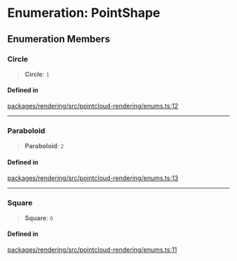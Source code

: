# Enumeration: PointShape

## Enumeration Members

### Circle

> **Circle**: `1`

#### Defined in

[packages/rendering/src/pointcloud-rendering/enums.ts:12](https://github.com/cognitedata/reveal/blob/3aaed3491dba3f4ba9ecd87f495d35383cc73a1d/viewer/packages/rendering/src/pointcloud-rendering/enums.ts#L12)

***

### Paraboloid

> **Paraboloid**: `2`

#### Defined in

[packages/rendering/src/pointcloud-rendering/enums.ts:13](https://github.com/cognitedata/reveal/blob/3aaed3491dba3f4ba9ecd87f495d35383cc73a1d/viewer/packages/rendering/src/pointcloud-rendering/enums.ts#L13)

***

### Square

> **Square**: `0`

#### Defined in

[packages/rendering/src/pointcloud-rendering/enums.ts:11](https://github.com/cognitedata/reveal/blob/3aaed3491dba3f4ba9ecd87f495d35383cc73a1d/viewer/packages/rendering/src/pointcloud-rendering/enums.ts#L11)

